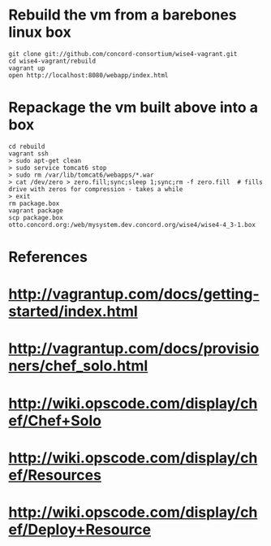 Rebuild the vm from a barebones linux box
=========================================

    git clone git://github.com/concord-consortium/wise4-vagrant.git
    cd wise4-vagrant/rebuild
    vagrant up
    open http://localhost:8080/webapp/index.html


Repackage the vm built above into a box
=======================================

    cd rebuild
    vagrant ssh
    > sudo apt-get clean
    > sudo service tomcat6 stop
    > sudo rm /var/lib/tomcat6/webapps/*.war
    > cat /dev/zero > zero.fill;sync;sleep 1;sync;rm -f zero.fill  # fills drive with zeros for compression - takes a while
    > exit
    rm package.box
    vagrant package
    scp package.box otto.concord.org:/web/mysystem.dev.concord.org/wise4/wise4-4_3-1.box
    
References
=======================================
# http://vagrantup.com/docs/getting-started/index.html
# http://vagrantup.com/docs/provisioners/chef_solo.html
# http://wiki.opscode.com/display/chef/Chef+Solo
# http://wiki.opscode.com/display/chef/Resources
# http://wiki.opscode.com/display/chef/Deploy+Resource